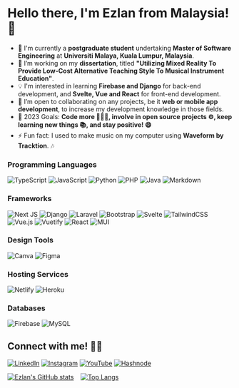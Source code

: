 # Hello there, I'm **Ezlan** from Malaysia! 👋

- 🔭 I'm currently a **postgraduate student** undertaking **Master of Software Engineering** at **Universiti Malaya, Kuala Lumpur, Malaysia**.
- 🌱 I’m working on my **dissertation**, titled **"Utilizing Mixed Reality To Provide Low-Cost Alternative Teaching Style To Musical Instrument Education"**.
- 💡 I'm interested in learning **Firebase and Django** for back-end development, and **Svelte, Vue and React** for front-end development.
- 👯 I’m open to collaborating on any projects, be it **web or mobile app development**, to increase my development knowledge in those fields.
- 🥅 2023 Goals: **Code more 👨🏻‍💻, involve in open source projects ⚙️, keep learning new things 📚, and stay positive! 😄**
- ⚡ Fun fact: I used to make music on my computer using **Waveform by Tracktion**. 🎶

### Programming Languages
![TypeScript](https://img.shields.io/badge/typescript-%23007ACC.svg?style=for-the-badge&logo=typescript&logoColor=white) ![JavaScript](https://img.shields.io/badge/javascript-%23323330.svg?style=for-the-badge&logo=javascript&logoColor=%23F7DF1E) ![Python](https://img.shields.io/badge/python-3670A0?style=for-the-badge&logo=python&logoColor=ffdd54) ![PHP](https://img.shields.io/badge/php-%23777BB4.svg?style=for-the-badge&logo=php&logoColor=white) ![Java](https://img.shields.io/badge/java-%23ED8B00.svg?style=for-the-badge&logo=openjdk&logoColor=white) ![Markdown](https://img.shields.io/badge/markdown-%23000000.svg?style=for-the-badge&logo=markdown&logoColor=white)

### Frameworks
![Next JS](https://img.shields.io/badge/Next-black?style=for-the-badge&logo=next.js&logoColor=white) ![Django](https://img.shields.io/badge/django-%23092E20.svg?style=for-the-badge&logo=django&logoColor=white) ![Laravel](https://img.shields.io/badge/laravel-%23FF2D20.svg?style=for-the-badge&logo=laravel&logoColor=white) ![Bootstrap](https://img.shields.io/badge/bootstrap-%23563D7C.svg?style=for-the-badge&logo=bootstrap&logoColor=white) ![Svelte](https://img.shields.io/badge/svelte-%23f1413d.svg?style=for-the-badge&logo=svelte&logoColor=white) ![TailwindCSS](https://img.shields.io/badge/tailwindcss-%2338B2AC.svg?style=for-the-badge&logo=tailwind-css&logoColor=white) ![Vue.js](https://img.shields.io/badge/vuejs-%2335495e.svg?style=for-the-badge&logo=vuedotjs&logoColor=%234FC08D) ![Vuetify](https://img.shields.io/badge/Vuetify-1867C0?style=for-the-badge&logo=vuetify&logoColor=AEDDFF) ![React](https://img.shields.io/badge/react-%2320232a.svg?style=for-the-badge&logo=react&logoColor=%2361DAFB) ![MUI](https://img.shields.io/badge/MUI-%230081CB.svg?style=for-the-badge&logo=mui&logoColor=white)

### Design Tools
![Canva](https://img.shields.io/badge/Canva-%2300C4CC.svg?style=for-the-badge&logo=Canva&logoColor=white) ![Figma](https://img.shields.io/badge/figma-%23F24E1E.svg?style=for-the-badge&logo=figma&logoColor=white)

### Hosting Services
![Netlify](https://img.shields.io/badge/netlify-%23000000.svg?style=for-the-badge&logo=netlify&logoColor=#00C7B7) ![Heroku](https://img.shields.io/badge/heroku-%23430098.svg?style=for-the-badge&logo=heroku&logoColor=white)

### Databases
![Firebase](https://img.shields.io/badge/firebase-%23039BE5.svg?style=for-the-badge&logo=firebase) ![MySQL](https://img.shields.io/badge/mysql-%2300f.svg?style=for-the-badge&logo=mysql&logoColor=white)

## Connect with me! 🤝🏻
[![LinkedIn](https://img.shields.io/badge/Ezlan_Zulfiqree-%230077B5.svg?style=for-the-badge&logo=linkedin&logoColor=white)](https://www.linkedin.com/in/ezlan-zulfiqree/) [![Instagram](https://img.shields.io/badge/ezzylan-%23E4405F.svg?style=for-the-badge&logo=Instagram&logoColor=white)](https://www.instagram.com/ezzylan_/) [![YouTube](https://img.shields.io/badge/Ezlan_Zulfiqree-%23FF0000.svg?style=for-the-badge&logo=YouTube&logoColor=white)](https://www.youtube.com/channel/UCLSqiEayFk8Xg0ZFG8wOQ5w) [![Hashnode](https://img.shields.io/badge/EZ_Blog-2962FF?style=for-the-badge&logo=hashnode&logoColor=white)](https://ezzylan.hashnode.dev/)

[![Ezlan's GitHub stats](https://github-readme-stats.vercel.app/api?username=ezzylan&theme=react&show_icons=true&hide=stars)](https://github.com/ezzylan/github-readme-stats)&nbsp; &nbsp; [![Top Langs](https://github-readme-stats.vercel.app/api/top-langs/?username=ezzylan&layout=compact&theme=react)](https://github.com/ezzylan/github-readme-stats)
